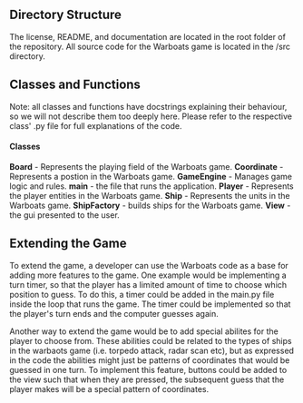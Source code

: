 ## Directory Structure

  The license, README, and documentation are located in the root folder of the repository.
  All source code for the Warboats game is located in the /src directory.

## Classes and Functions

Note: all classes and functions have docstrings explaining their behaviour, so we will not describe them too deeply here. Please refer to the respective class' .py file for full explanations of the code.

#### Classes

**Board** - Represents the playing field of the Warboats game.
**Coordinate** - Represents a postion in the Warboats game.
**GameEngine** - Manages game logic and rules.
**main** - the file that runs the application.
**Player** - Represents the player entities in the Warboats game.
**Ship** - Represents the units in the Warboats game.
**ShipFactory** - builds ships for the Warboats game.
**View** - the gui presented to the user.

## Extending the Game

  To extend the game, a developer can use the Warboats code as a base for adding more features to the game. One example would be implementing a turn timer, so that the player has a limited amount of time to choose which position to guess. To do this, a timer could be added in the main.py file inside the loop that runs the game. The timer could be implemented so that the player's turn ends and the computer guesses again.

  Another way to extend the game would be to add special abilites for the player to choose from. These abilities could be related to the types of ships in the warbaots game (i.e. torpedo attack, radar scan etc), but as expressed in the code the abilities might just be patterns of coordinates that would be guessed in one turn. To implement this feature, buttons could be added to the view such that when they are pressed, the subsequent guess that the player makes will be a special pattern of coordinates.
